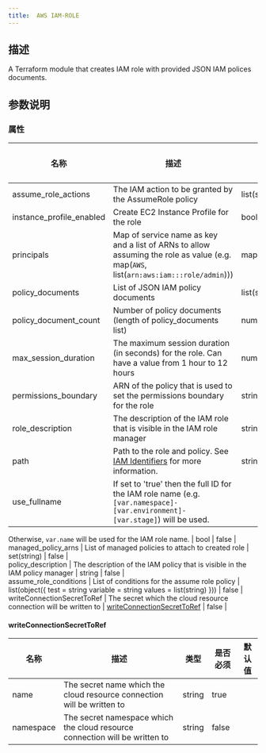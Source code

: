 ```yaml
---
title:  AWS IAM-ROLE
---
```


## 描述

A Terraform module that creates IAM role with provided JSON IAM polices documents.

## 参数说明


### 属性

 名称 | 描述 | 类型 | 是否必须 | 默认值 
 ------------ | ------------- | ------------- | ------------- | ------------- 
 assume_role_actions | The IAM action to be granted by the AssumeRole policy | list(string) | false |  
 instance_profile_enabled | Create EC2 Instance Profile for the role | bool | false |  
 principals | Map of service name as key and a list of ARNs to allow assuming the role as value (e.g. map(`AWS`, list(`arn:aws:iam:::role/admin`))) | map(list(string)) | false |  
 policy_documents | List of JSON IAM policy documents | list(string) | false |  
 policy_document_count | Number of policy documents (length of policy_documents list) | number | false |  
 max_session_duration | The maximum session duration (in seconds) for the role. Can have a value from 1 hour to 12 hours | number | false |  
 permissions_boundary | ARN of the policy that is used to set the permissions boundary for the role | string | false |  
 role_description | The description of the IAM role that is visible in the IAM role manager | string | true |  
 path | Path to the role and policy. See [IAM Identifiers](https://docs.aws.amazon.com/IAM/latest/UserGuide/reference_identifiers.html) for more information. | string | false |  
 use_fullname | If set to 'true' then the full ID for the IAM role name (e.g. `[var.namespace]-[var.environment]-[var.stage]`) will be used.

Otherwise, `var.name` will be used for the IAM role name.
 | bool | false |  
 managed_policy_arns | List of managed policies to attach to created role | set(string) | false |  
 policy_description | The description of the IAM policy that is visible in the IAM policy manager | string | false |  
 assume_role_conditions | List of conditions for the assume role policy | list(object({
    test     = string
    variable = string
    values   = list(string)
  })) | false |  
 writeConnectionSecretToRef | The secret which the cloud resource connection will be written to | [writeConnectionSecretToRef](#writeConnectionSecretToRef) | false |  


#### writeConnectionSecretToRef

 名称 | 描述 | 类型 | 是否必须 | 默认值 
 ------------ | ------------- | ------------- | ------------- | ------------- 
 name | The secret name which the cloud resource connection will be written to | string | true |  
 namespace | The secret namespace which the cloud resource connection will be written to | string | false |  
